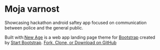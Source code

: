 # Moja varnost

Showcasing hackathon android saftey app focused on communication between police and the general public. 

Built with:[New Age](http://startbootstrap.com/template-overviews/new-age/) is a web app landing page theme for [Bootstrap](http://getbootstrap.com/) created by [Start Bootstrap](http://startbootstrap.com/). [Fork, Clone, or Download on GitHub](https://github.com/BlackrockDigital/startbootstrap-new-age)
